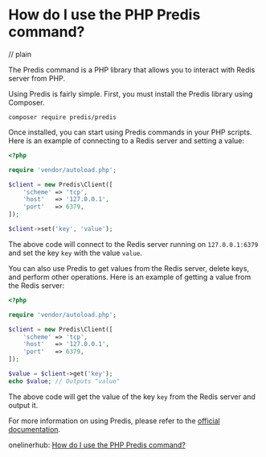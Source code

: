 # How do I use the PHP Predis command?
// plain

The Predis command is a PHP library that allows you to interact with Redis server from PHP.

Using Predis is fairly simple. First, you must install the Predis library using Composer.

```
composer require predis/predis
```

Once installed, you can start using Predis commands in your PHP scripts. Here is an example of connecting to a Redis server and setting a value:

```php
<?php

require 'vendor/autoload.php';

$client = new Predis\Client([
    'scheme' => 'tcp',
    'host'   => '127.0.0.1',
    'port'   => 6379,
]);

$client->set('key', 'value');
```

The above code will connect to the Redis server running on `127.0.0.1:6379` and set the key `key` with the value `value`.

You can also use Predis to get values from the Redis server, delete keys, and perform other operations. Here is an example of getting a value from the Redis server:

```php
<?php

require 'vendor/autoload.php';

$client = new Predis\Client([
    'scheme' => 'tcp',
    'host'   => '127.0.0.1',
    'port'   => 6379,
]);

$value = $client->get('key');
echo $value; // Outputs "value"
```

The above code will get the value of the key `key` from the Redis server and output it.

For more information on using Predis, please refer to the [official documentation](https://github.com/nrk/predis/blob/develop/doc/index.md).

onelinerhub: [How do I use the PHP Predis command?](https://onelinerhub.com/predis/how-do-i-use-the-php-predis-command)